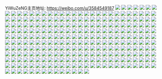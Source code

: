 YiWuZeNG主页地址: https://weibo.com/u/3584549187 
![](https://wx4.sinaimg.cn/mw2000/d5a7e143gy1h8rlq1zjaxj22c0343hdu.jpg) 
![](https://wx4.sinaimg.cn/mw2000/d5a7e143gy1h8rlq3yj4ej22c03437wj.jpg) 
![](https://wx4.sinaimg.cn/mw2000/d5a7e143gy1h8l49l4r5qj217k1ml4j0.jpg) 
![](https://wx4.sinaimg.cn/mw2000/d5a7e143gy1h8l2lmly4gj22c02c01ky.jpg) 
![](https://wx4.sinaimg.cn/mw2000/d5a7e143gy1h8l2lr8toyj20u01hc7ku.jpg) 
![](https://wx4.sinaimg.cn/mw2000/d5a7e143gy1h8l2mdnrwjj21sx0tzh1z.jpg) 
![](https://wx4.sinaimg.cn/mw2000/d5a7e143gy1h8l2m16bhsj21k822z7wh.jpg) 
![](https://wx4.sinaimg.cn/mw2000/d5a7e143gy1h8l2l2gb11j213o1h8dzk.jpg) 
![](https://wx4.sinaimg.cn/mw2000/d5a7e143gy1h8ebgq8k82j20ia0f83z4.jpg) 
![](https://wx4.sinaimg.cn/mw2000/d5a7e143gy1h863heppzej22c02c0npe.jpg) 
![](https://wx4.sinaimg.cn/mw2000/d5a7e143gy1h7s37bsq3bj21sc2dge81.jpg) 
![](https://wx4.sinaimg.cn/mw2000/d5a7e143gy1h7s3aub8bqj22c02c0b29.jpg) 
![](https://wx4.sinaimg.cn/mw2000/d5a7e143gy1h7lenduaioj21yg1ycb29.jpg) 
![](https://wx4.sinaimg.cn/mw2000/d5a7e143gy1h7lengha2bj21yg1yc1al.jpg) 
![](https://wx4.sinaimg.cn/mw2000/d5a7e143gy1h7augmjlqcj21pc29s1kx.jpg) 
![](https://wx4.sinaimg.cn/mw2000/d5a7e143gy1h7ateehsi6j21ou1yce81.jpg) 
![](https://wx4.sinaimg.cn/mw2000/d5a7e143gy1h7au1ivnw8j20qi0zcn3i.jpg) 
![](https://wx4.sinaimg.cn/mw2000/d5a7e143gy1h7appyr7mrj20wi1ycdtv.jpg) 
![](https://wx4.sinaimg.cn/mw2000/d5a7e143gy1h72rur82t3j22801o0qv5.jpg) 
![](https://wx4.sinaimg.cn/mw2000/d5a7e143gy1h72rus4un2j21wo2azkjl.jpg) 
![](https://wx4.sinaimg.cn/mw2000/d5a7e143gy1h72rut0oxaj21vf2hwkjl.jpg) 
![](https://wx4.sinaimg.cn/mw2000/d5a7e143gy1h6yzgbsvb9j20wi1ycaj7.jpg) 
![](https://wx4.sinaimg.cn/mw2000/d5a7e143gy1h6yzgcsw6wj20wi1ycwmn.jpg) 
![](https://wx4.sinaimg.cn/mw2000/d5a7e143gy1h6yzge2w8zj20wi1yc198.jpg) 
![](https://wx4.sinaimg.cn/mw2000/d5a7e143gy1h6yzgf00ozj20wi1yctel.jpg) 
![](https://wx4.sinaimg.cn/mw2000/d5a7e143gy1h6yzgajjvcj20wi1ycqae.jpg) 
![](https://wx4.sinaimg.cn/mw2000/d5a7e143gy1h6yzgfv0fsj20wi1ycqag.jpg) 
![](https://wx4.sinaimg.cn/mw2000/d5a7e143gy1h6lj7om7wcj20wi1yc4ei.jpg) 
![](https://wx4.sinaimg.cn/mw2000/d5a7e143gy1h601r5uibfj20wi1yctk6.jpg) 
![](https://wx4.sinaimg.cn/mw2000/d5a7e143gy1h5rt2w2an6j20wi1yctes.jpg) 
![](https://wx4.sinaimg.cn/mw2000/d5a7e143gy1h5qhvcdz6bj20wi1yc1kx.jpg) 
![](https://wx4.sinaimg.cn/mw2000/d5a7e143gy1h5o1ufd2n5j22c0340x6u.jpg) 
![](https://wx4.sinaimg.cn/mw2000/d5a7e143gy1h5lmjzaes8j23402c0hdt.jpg) 
![](https://wx4.sinaimg.cn/mw2000/d5a7e143gy1h5lmk21qz8j20ja0uwadc.jpg) 
![](https://wx4.sinaimg.cn/mw2000/d5a7e143gy1h5ln8nlwhuj22c02c0hdu.jpg) 
![](https://wx4.sinaimg.cn/mw2000/d5a7e143gy1h5lmk1dy23j21r02c07wh.jpg) 
![](https://wx4.sinaimg.cn/mw2000/d5a7e143gy1h5lmkogl7gj22c0340hdt.jpg) 
![](https://wx4.sinaimg.cn/mw2000/d5a7e143gy1h5lmkq6pfsj22c02c01ky.jpg) 
![](https://wx4.sinaimg.cn/mw2000/d5a7e143gy1h5kd65mwxvj20qq0l8wgx.jpg) 
![](https://wx4.sinaimg.cn/mw2000/d5a7e143gy1h5kd07m6ejj20rn1mmqa9.jpg) 
![](https://wx4.sinaimg.cn/mw2000/d5a7e143gy1h5kd0apj2yj20wh0puq77.jpg) 
![](https://wx4.sinaimg.cn/mw2000/d5a7e143gy1h5kd0bie8zj20rf1kcdo4.jpg) 
![](https://wx4.sinaimg.cn/mw2000/d5a7e143gy1h5kd0a4uiij20rc19qwqk.jpg) 
![](https://wx4.sinaimg.cn/mw2000/d5a7e143gy1h5kd23mcosj20u01d3ald.jpg) 
![](https://wx4.sinaimg.cn/mw2000/d5a7e143gy1h5kd09ccudj20rq1h5qfh.jpg) 
![](https://wx4.sinaimg.cn/mw2000/d5a7e143gy1h5kd0dx6g9j20qg174afe.jpg) 
![](https://wx4.sinaimg.cn/mw2000/d5a7e143gy1h5kd0dguw0j20wi1hwqay.jpg) 
![](https://wx4.sinaimg.cn/mw2000/d5a7e143gy1h5kd0edimmj20w510kwk9.jpg) 
![](https://wx4.sinaimg.cn/mw2000/d5a7e143gy1h5kd0crnonj20rj0uvdjc.jpg) 
![](https://wx4.sinaimg.cn/mw2000/d5a7e143gy1h5kd0it0qfj20rm1daq8n.jpg) 
![](https://wx4.sinaimg.cn/mw2000/d5a7e143gy1h52oinnlxoj20wi1ycaxb.jpg) 
![](https://wx4.sinaimg.cn/mw2000/d5a7e143gy1h52oiltvq6j20wi1yctvn.jpg) 
![](https://wx4.sinaimg.cn/mw2000/d5a7e143gy1h52oij1br7j20wi1yc1gb.jpg) 
![](https://wx4.sinaimg.cn/mw2000/d5a7e143gy1h52oig7fnvj20wi1yc1ge.jpg) 
![](https://wx4.sinaimg.cn/mw2000/d5a7e143gy1h4oma84d8jj21941o5njs.jpg) 
![](https://wx4.sinaimg.cn/mw2000/d5a7e143gy1h48zsqct0nj22c033zu0z.jpg) 
![](https://wx4.sinaimg.cn/mw2000/d5a7e143gy1h48zvi591ej22bz35s4qr.jpg) 
![](https://wx4.sinaimg.cn/mw2000/d5a7e143gy1h48zsriaw5j21wx2jwe35.jpg) 
![](https://wx4.sinaimg.cn/mw2000/d5a7e143gy1h48zrlo7gij214y1kgno2.jpg) 
![](https://wx4.sinaimg.cn/mw2000/d5a7e143gy1h48zwp7l6mj213k1grnnu.jpg) 
![](https://wx4.sinaimg.cn/mw2000/d5a7e143gy1h45ujun4f4j21xg2klqv6.jpg) 
![](https://wx4.sinaimg.cn/mw2000/d5a7e143gy1h3xx8xznxdj22c0340x6q.jpg) 
![](https://wx4.sinaimg.cn/mw2000/d5a7e143gy1h3tqufyeb0j226v26v7wh.jpg) 
![](https://wx4.sinaimg.cn/mw2000/d5a7e143gy1h3tr7qdaxbj20pl1lrqaz.jpg) 
![](https://wx4.sinaimg.cn/mw2000/d5a7e143gy1h3kv34ean2j20wo1a7dpy.jpg) 
![](https://wx4.sinaimg.cn/mw2000/d5a7e143gy1h3ibzi1v6kj22c02c01kx.jpg) 
![](https://wx4.sinaimg.cn/mw2000/d5a7e143gy1h36w47282bj22by1qy4qp.jpg) 
![](https://wx4.sinaimg.cn/mw2000/d5a7e143gy1h1yia18detj20tu0tun7z.jpg) 
![](https://wx4.sinaimg.cn/mw2000/d5a7e143gy1h1woci78whj21m62f94qp.jpg) 
![](https://wx4.sinaimg.cn/mw2000/d5a7e143gy1h0wu5ehf4gj22c02c0hdt.jpg) 
![](https://wx4.sinaimg.cn/mw2000/d5a7e143ly1gziwrcs3ehj233z2bue82.jpg) 
![](https://wx4.sinaimg.cn/mw2000/d5a7e143ly1gziwc6kprqj21sc2dsb29.jpg) 
![](https://wx4.sinaimg.cn/mw2000/d5a7e143ly1gziwcq5djxj23402c0b2a.jpg) 
![](https://wx4.sinaimg.cn/mw2000/d5a7e143ly1gziwckytknj20wi1ycb29.jpg) 
![](https://wx4.sinaimg.cn/mw2000/d5a7e143ly1gzc6wp5d2kj215s0vcduy.jpg) 
![](https://wx4.sinaimg.cn/mw2000/d5a7e143ly1gzc6x2gv4sj21vl2i5x6q.jpg) 
![](https://wx4.sinaimg.cn/mw2000/d5a7e143gy1gzc6wlnn0wj21qo33b4qr.jpg) 
![](https://wx4.sinaimg.cn/mw2000/d5a7e143gy1gz5a91aeyyj22c0340qv6.jpg) 
![](https://wx4.sinaimg.cn/mw2000/d5a7e143gy1gz42ngorh5j20u01syq5o.jpg) 
![](https://wx4.sinaimg.cn/mw2000/d5a7e143gy1gz42mz59uuj21400u0tn0.jpg) 
![](https://wx4.sinaimg.cn/mw2000/d5a7e143gy1gz42n3sscej20u0140n57.jpg) 
![](https://wx4.sinaimg.cn/mw2000/d5a7e143gy1gz42nd432zj20u01sy0yh.jpg) 
![](https://wx4.sinaimg.cn/mw2000/d5a7e143gy1gythhr3gvgj20u01sydh8.jpg) 
![](https://wx4.sinaimg.cn/mw2000/d5a7e143gy1gythhqoxkgj20u01e7tdp.jpg) 
![](https://wx4.sinaimg.cn/mw2000/d5a7e143gy1gythhs8pq6j20u00u0q7x.jpg) 
![](https://wx4.sinaimg.cn/mw2000/d5a7e143gy1gythhpod5yj20u01sy45h.jpg) 
![](https://wx4.sinaimg.cn/mw2000/d5a7e143gy1gythhltxywj20u01sy7c4.jpg) 
![](https://wx4.sinaimg.cn/mw2000/d5a7e143gy1gythhrq4dzj20u01sywpe.jpg) 
![](https://wx4.sinaimg.cn/mw2000/d5a7e143gy1gympsmgbkzj20u013zdnm.jpg) 
![](https://wx4.sinaimg.cn/mw2000/d5a7e143gy1gyj9lz13g1j20wi1yce83.jpg) 
![](https://wx4.sinaimg.cn/mw2000/d5a7e143gy1gxu0ysag41j20xc5f9npd.jpg) 
![](https://wx4.sinaimg.cn/mw2000/d5a7e143gy1gxu03k5j9vj20zg1ba4as.jpg) 
![](https://wx4.sinaimg.cn/mw2000/d5a7e143gy1gxtzybb1roj20u013yh4h.jpg) 
![](https://wx4.sinaimg.cn/mw2000/d5a7e143gy1gxtzlttho1j20vc15sk6g.jpg) 
![](https://wx4.sinaimg.cn/mw2000/d5a7e143gy1gxtzlt8nh4j20vc15stpt.jpg) 
![](https://wx4.sinaimg.cn/mw2000/d5a7e143gy1gxtzt6ef2hj20vc15s7l3.jpg) 
![](https://wx4.sinaimg.cn/mw2000/d5a7e143gy1gxtzt77y6hj20vc15s4fp.jpg) 
![](https://wx4.sinaimg.cn/mw2000/d5a7e143gy1gxtzwrhinwj20vc15sqjh.jpg) 
![](https://wx4.sinaimg.cn/mw2000/d5a7e143gy1gxexgvwyeij22c02c0kjl.jpg) 
![](https://wx4.sinaimg.cn/mw2000/d5a7e143gy1gxexneww65j21bi1bittb.jpg) 
![](https://wx4.sinaimg.cn/mw2000/d5a7e143gy1gxbkwtrt1pj20vc15s4lm.jpg) 
![](https://wx4.sinaimg.cn/mw2000/d5a7e143gy1gxbm6fl8fvj21471hnk5n.jpg) 
![](https://wx4.sinaimg.cn/mw2000/d5a7e143gy1gx55kbbwxxj22c02c04qq.jpg) 
![](https://wx4.sinaimg.cn/mw2000/d5a7e143gy1gx55k9e19lj22c02c0npd.jpg) 
![](https://wx4.sinaimg.cn/mw2000/d5a7e143gy1gx55n38lxij22c02c07ry.jpg) 
![](https://wx4.sinaimg.cn/mw2000/d5a7e143gy1gx55k5z0kyj22c02c0kjl.jpg) 
![](https://wx4.sinaimg.cn/mw2000/d5a7e143gy1gx55k6q6ggj20ja0jagnx.jpg) 
![](https://wx4.sinaimg.cn/mw2000/d5a7e143gy1gx55muuxopj22c02c0hdt.jpg) 
![](https://wx4.sinaimg.cn/mw2000/d5a7e143gy1gx55mymldrj22c02c01kx.jpg) 
![](https://wx4.sinaimg.cn/mw2000/d5a7e143gy1gx55vuthdxj22c02c0b2b.jpg) 
![](https://wx4.sinaimg.cn/mw2000/d5a7e143gy1gx55n28ll0j21ar1f84dg.jpg) 
![](https://wx4.sinaimg.cn/mw2000/d5a7e143gy1gx55kfoyjbj22c02c0kjl.jpg) 
![](https://wx4.sinaimg.cn/mw2000/d5a7e143gy1gx55n0hs4wj22c02c0hdt.jpg) 
![](https://wx4.sinaimg.cn/mw2000/d5a7e143gy1gx55kmjircj22c02c04qr.jpg) 
![](https://wx4.sinaimg.cn/mw2000/d5a7e143gy1gx55p43vedj22c0340x6p.jpg) 
![](https://wx4.sinaimg.cn/mw2000/d5a7e143gy1gx55n4sa32j22c02c0x6p.jpg) 
![](https://wx4.sinaimg.cn/mw2000/d5a7e143gy1gx55mwtek7j22c02c0qv5.jpg) 
![](https://wx4.sinaimg.cn/mw2000/d5a7e143gy1gx55kkyt29j22c02c0b2a.jpg) 
![](https://wx4.sinaimg.cn/mw2000/d5a7e143gy1gx55p2f0zwj22c02c0x6p.jpg) 
![](https://wx4.sinaimg.cn/mw2000/d5a7e143gy1gx55kj1brij22c02c0hdu.jpg) 
![](https://wx4.sinaimg.cn/mw2000/d5a7e143gy1gwpjd2mmufj20vc0vcq9r.jpg) 
![](https://wx4.sinaimg.cn/mw2000/d5a7e143gy1gwh3hwxzhqj20wi1ycjxu.jpg) 
![](https://wx4.sinaimg.cn/mw2000/d5a7e143gy1gwh3hk8bqaj22c033z4qq.jpg) 
![](https://wx4.sinaimg.cn/mw2000/d5a7e143gy1gwh3hyy5nij22c0340x6p.jpg) 
![](https://wx4.sinaimg.cn/mw2000/d5a7e143gy1gwh3hmyk3qj22c02c0npe.jpg) 
![](https://wx4.sinaimg.cn/mw2000/d5a7e143gy1gwh3hrj2nej22c02c07wk.jpg) 
![](https://wx4.sinaimg.cn/mw2000/d5a7e143gy1gwh3hppsw7j20zg0zg13d.jpg) 
![](https://wx4.sinaimg.cn/mw2000/d5a7e143gy1gwh3hwfvhlj21sc2ds7wh.jpg) 
![](https://wx4.sinaimg.cn/mw2000/d5a7e143gy1gwh3ht6da8j22ds1schdt.jpg) 
![](https://wx4.sinaimg.cn/mw2000/d5a7e143gy1gwh3hv44ejj21sc2dsb29.jpg) 
![](https://wx4.sinaimg.cn/mw2000/d5a7e143gy1gwh3n3rjsaj22c02c0npe.jpg) 
![](https://wx4.sinaimg.cn/mw2000/d5a7e143gy1gwh3hoprczj22c02c0qv6.jpg) 
![](https://wx4.sinaimg.cn/mw2000/d5a7e143gy1gwh3i1wzbij22c02c0kjm.jpg) 
![](https://wx4.sinaimg.cn/mw2000/d5a7e143gy1gwh3i0by6wj21sc2ds7wi.jpg) 
![](https://wx4.sinaimg.cn/mw2000/d5a7e143gy1gwh3n21e4ej22c02c17wh.jpg) 
![](https://wx4.sinaimg.cn/mw2000/d5a7e143gy1gwh3n633eij22c02c0e81.jpg) 
![](https://wx4.sinaimg.cn/mw2000/d5a7e143gy1gwh3n51jmbj21j721lhb8.jpg) 
![](https://wx4.sinaimg.cn/mw2000/d5a7e143gy1gwh3i554xgj20sg3y8u0z.jpg) 
![](https://wx4.sinaimg.cn/mw2000/d5a7e143gy1gwh3q8qjrnj22c02c04qp.jpg) 
![](https://wx4.sinaimg.cn/mw2000/d5a7e143gy1gvv285k06tj22c02c0qv6.jpg) 
![](https://wx4.sinaimg.cn/mw2000/d5a7e143gy1gvv280419bj22c03407wi.jpg) 
![](https://wx4.sinaimg.cn/mw2000/d5a7e143gy1gvv288xr2qj21sc2dse82.jpg) 
![](https://wx4.sinaimg.cn/mw2000/d5a7e143gy1gvv28a5yjbj20pd0xt14m.jpg) 
![](https://wx4.sinaimg.cn/mw2000/d5a7e143gy1gvv2c52n75j217r1mcu0x.jpg) 
![](https://wx4.sinaimg.cn/mw2000/d5a7e143gy1gvv28dyupmj22bz33ze84.jpg) 
![](https://wx4.sinaimg.cn/mw2000/d5a7e143gy1gvv28hy5evj22c02xdx6r.jpg) 
![](https://wx4.sinaimg.cn/mw2000/d5a7e143gy1gvv2825phuj22c02c0b29.jpg) 
![](https://wx4.sinaimg.cn/mw2000/d5a7e143gy1gvv28mpakhj22c02c01kz.jpg) 
![](https://wx4.sinaimg.cn/mw2000/d5a7e143gy1gvv27q4wuaj22c033zx6p.jpg) 
![](https://wx4.sinaimg.cn/mw2000/d5a7e143gy1gvv2js4aw7j21sc2dsx6p.jpg) 
![](https://wx4.sinaimg.cn/mw2000/d5a7e143gy1gvv27uqt10j22c0340x6q.jpg) 
![](https://wx4.sinaimg.cn/mw2000/003UAoZtgy1gt7jo0fy7gj61401hcth402.jpg) 
![](https://wx4.sinaimg.cn/mw2000/d5a7e143gy1gt7jnzizkrj20wi15548n.jpg) 
![](https://wx4.sinaimg.cn/mw2000/d5a7e143gy1gs8myaadrlj22c02c07tc.jpg) 
![](https://wx4.sinaimg.cn/mw2000/d5a7e143gy1gs8my6vdeaj22c02c0e82.jpg) 
![](https://wx4.sinaimg.cn/mw2000/d5a7e143gy1gs8mycmylaj22c02c0wvn.jpg) 
![](https://wx4.sinaimg.cn/mw2000/d5a7e143gy1gs8my35u1cj22c033znpk.jpg) 
![](https://wx4.sinaimg.cn/mw2000/d5a7e143gy1gs8mxs2kb5j22ds1sahdv.jpg) 
![](https://wx4.sinaimg.cn/mw2000/d5a7e143gy1gs8mxobpimj20n00uhn0l.jpg) 
![](https://wx4.sinaimg.cn/mw2000/d5a7e143gy1gs8mxnqum9j22c02c01kx.jpg) 
![](https://wx4.sinaimg.cn/mw2000/d5a7e143gy1gs8mxm1v3tj22c034xb2f.jpg) 
![](https://wx4.sinaimg.cn/mw2000/d5a7e143gy1gs8my8bxi8j22c02c0hdt.jpg) 
![](https://wx4.sinaimg.cn/mw2000/d5a7e143gy1gr6osgydejj22c02c0kjl.jpg) 
![](https://wx4.sinaimg.cn/mw2000/d5a7e143gy1gr6orz4tjkj20n80wiasw.jpg) 
![](https://wx4.sinaimg.cn/mw2000/d5a7e143gy1gr6oxza0dwj23402c0b2d.jpg) 
![](https://wx4.sinaimg.cn/mw2000/d5a7e143gy1gr6orzkw7nj20n80wi1aj.jpg) 
![](https://wx4.sinaimg.cn/mw2000/d5a7e143ly1gyprrucz8dj21p729l7wh.jpg) 
![](https://wx4.sinaimg.cn/mw2000/d5a7e143gy1gr6os0bg3rj20n80wik9x.jpg) 
![](https://wx4.sinaimg.cn/mw2000/d5a7e143gy1gr6p30ewi1j22c02c0npd.jpg) 
![](https://wx4.sinaimg.cn/mw2000/003UAoZtgy1gr6os0t1pkj60n80wikas02.jpg) 
![](https://wx4.sinaimg.cn/mw2000/d5a7e143gy1gr6p0haa4vj22c02c0qv7.jpg) 
![](https://wx4.sinaimg.cn/mw2000/d5a7e143gy1gqnwr3oaqxj23402c01kx.jpg) 
![](https://wx4.sinaimg.cn/mw2000/d5a7e143gy1gqnwqyuqn6j20wi1yche0.jpg) 
![](https://wx4.sinaimg.cn/mw2000/d5a7e143gy1gqnwr7w0yij23402c0hdt.jpg) 
![](https://wx4.sinaimg.cn/mw2000/d5a7e143gy1gqnws3el7hj22c02c04qp.jpg) 
![](https://wx4.sinaimg.cn/mw2000/d5a7e143gy1gqnwrn1s4vj22c02c0npd.jpg) 
![](https://wx4.sinaimg.cn/mw2000/d5a7e143gy1gqnwrflmbqj22c02c01kx.jpg) 
![](https://wx4.sinaimg.cn/mw2000/d5a7e143gy1gqnwrxvo21j22c02c0hdt.jpg) 
![](https://wx4.sinaimg.cn/mw2000/d5a7e143gy1gqnwrigcobj23402c0npd.jpg) 
![](https://wx4.sinaimg.cn/mw2000/d5a7e143gy1gqnwtdqnwfj22c02c07wi.jpg) 
![](https://wx4.sinaimg.cn/mw2000/d5a7e143gy1gqnwr5plkhj22c02c04qp.jpg) 
![](https://wx4.sinaimg.cn/mw2000/d5a7e143gy1gqnwrr859zj22c02c0kjl.jpg) 
![](https://wx4.sinaimg.cn/mw2000/d5a7e143gy1gqnwqzud2rj22c02c07w6.jpg) 
![](https://wx4.sinaimg.cn/mw2000/d5a7e143gy1gqnwrvanpjj22c02c0b29.jpg) 
![](https://wx4.sinaimg.cn/mw2000/d5a7e143gy1gqnwtac67zj22c02c07wh.jpg) 
![](https://wx4.sinaimg.cn/mw2000/d5a7e143gy1gqnws0qe7vj22c02c0npd.jpg) 
![](https://wx4.sinaimg.cn/mw2000/d5a7e143gy1gqnwtk7hf3j234033yx6r.jpg) 
![](https://wx4.sinaimg.cn/mw2000/d5a7e143gy1gqnx0a7aj7j22c02c0ne6.jpg) 
![](https://wx4.sinaimg.cn/mw2000/d5a7e143gy1gqnwrkfqyrj22c02c07wh.jpg) 
![](https://wx4.sinaimg.cn/mw2000/d5a7e143gy1gorwyzl04bj215s0vcn8k.jpg) 
![](https://wx4.sinaimg.cn/mw2000/d5a7e143gy1gorwzcte5hj20rs2w6b2a.jpg) 
![](https://wx4.sinaimg.cn/mw2000/d5a7e143gy1gorwy7ehhfj21sc2dsu0x.jpg) 
![](https://wx4.sinaimg.cn/mw2000/d5a7e143gy1gorwydvws9j22c02c04do.jpg) 
![](https://wx4.sinaimg.cn/mw2000/d5a7e143gy1gorwy3l00cj20rs3341ky.jpg) 
![](https://wx4.sinaimg.cn/mw2000/d5a7e143gy1gorwyaoxgtj22c02c0e81.jpg) 
![](https://wx4.sinaimg.cn/mw2000/d5a7e143gy1gorwy5swegj21sc2ds4qq.jpg) 
![](https://wx4.sinaimg.cn/mw2000/d5a7e143gy1gorwxyxr0mj20rs3uwkjm.jpg) 
![](https://wx4.sinaimg.cn/mw2000/d5a7e143gy1gorwy8impcj22c02c0b29.jpg) 
![](https://wx4.sinaimg.cn/mw2000/d5a7e143ly1gniukfn3mcj20kg0hamyt.jpg) 
![](https://wx4.sinaimg.cn/mw2000/d5a7e143ly1gniukcl2xmj22c02c07wh.jpg) 
![](https://wx4.sinaimg.cn/mw2000/d5a7e143ly1gniuk4mbaaj22c02c0e81.jpg) 
![](https://wx4.sinaimg.cn/mw2000/d5a7e143ly1gniuk86pvyj22c02c01hq.jpg) 
![](https://wx4.sinaimg.cn/mw2000/d5a7e143ly1gniuk6e0q4j22c02c01ky.jpg) 
![](https://wx4.sinaimg.cn/mw2000/d5a7e143ly1gniuk2s38kj22c02c04qp.jpg) 
![](https://wx4.sinaimg.cn/mw2000/d5a7e143ly1gniukgpzssj22c02c07wh.jpg) 
![](https://wx4.sinaimg.cn/mw2000/d5a7e143ly1gniuke9nu2j22c02c0qv5.jpg) 
![](https://wx4.sinaimg.cn/mw2000/d5a7e143ly1gniuk0urarj22c02c07wh.jpg) 
![](https://wx4.sinaimg.cn/mw2000/d5a7e143ly1gniukbcbksj21rf2ceh9p.jpg) 
![](https://wx4.sinaimg.cn/mw2000/003UAoZtgy1gvjk4dzczvj62c03407wj02.jpg) 
![](https://wx4.sinaimg.cn/mw2000/003UAoZtgy1gvjk6ee7kzj62c02c01kx02.jpg) 
![](https://wx4.sinaimg.cn/mw2000/d5a7e143gy1glns7hc96ej23402c0x6q.jpg) 
![](https://wx4.sinaimg.cn/mw2000/d5a7e143gy1glns7a5ysfj23402c0qv7.jpg) 
![](https://wx4.sinaimg.cn/mw2000/d5a7e143gy1glns7cikqdj23402c01kz.jpg) 
![](https://wx4.sinaimg.cn/mw2000/d5a7e143gy1glns7exb74j23402c01kz.jpg) 
![](https://wx4.sinaimg.cn/mw2000/d5a7e143gy1gk78l6gkipj21ho1zkh98.jpg) 
![](https://wx4.sinaimg.cn/mw2000/d5a7e143gy1gk78l1434gj216o1kwgx9.jpg) 
![](https://wx4.sinaimg.cn/mw2000/d5a7e143gy1gk78l4iai4j21ho1zk4g2.jpg) 
![](https://wx4.sinaimg.cn/mw2000/d5a7e143ly1ghimhimahoj22c02c0txi.jpg) 
![](https://wx4.sinaimg.cn/mw2000/d5a7e143ly1ghimhkwswyj21kw1kw1c1.jpg) 
![](https://wx4.sinaimg.cn/mw2000/d5a7e143ly1ghimhltuprj22c02c0b29.jpg) 
![](https://wx4.sinaimg.cn/mw2000/d5a7e143ly1ghimhk5eo0j22c0789e82.jpg) 
![](https://wx4.sinaimg.cn/mw2000/d5a7e143gy1ghbpxn3y6vj21kw16oqtg.jpg) 
![](https://wx4.sinaimg.cn/mw2000/d5a7e143gy1ghbpxesfsjj217r4oqhdt.jpg) 
![](https://wx4.sinaimg.cn/mw2000/d5a7e143gy1ghbpxmbxymj21kw16oh31.jpg) 
![](https://wx4.sinaimg.cn/mw2000/d5a7e143gy1ghbpxlpbeyj224i2u0qv5.jpg) 
![](https://wx4.sinaimg.cn/mw2000/d5a7e143gy1ghbpxizlp2j21c1101k5z.jpg) 
![](https://wx4.sinaimg.cn/mw2000/d5a7e143gy1ghbpxddd29j21nj27d7wh.jpg) 
![](https://wx4.sinaimg.cn/mw2000/d5a7e143gy1ghbpxjoue9j216p1kwe33.jpg) 
![](https://wx4.sinaimg.cn/mw2000/d5a7e143gy1ghbpxhxw35j22c0700kjq.jpg) 
![](https://wx4.sinaimg.cn/mw2000/d5a7e143gy1ghbpxkj8otj216o1kwh8y.jpg) 
![](https://wx4.sinaimg.cn/mw2000/d5a7e143ly1gg4x5qf2bpj21kw16o156.jpg) 
![](https://wx4.sinaimg.cn/mw2000/d5a7e143ly1gg4x5snnwcj21kw16o49d.jpg) 
![](https://wx4.sinaimg.cn/mw2000/d5a7e143ly1gfjzzffknmj23402c0npf.jpg) 
![](https://wx4.sinaimg.cn/mw2000/d5a7e143ly1gfjzzv2pbrj23402c0b2a.jpg) 
![](https://wx4.sinaimg.cn/mw2000/d5a7e143gy1gf4089j8z1j225m2vhnpd.jpg) 
![](https://wx4.sinaimg.cn/mw2000/d5a7e143ly1gf0eggwdcej21ho1zkqmb.jpg) 
![](https://wx4.sinaimg.cn/mw2000/d5a7e143gy1ga9eb1n5hoj20u00u0qe4.jpg) 
![](https://wx4.sinaimg.cn/mw2000/d5a7e143gy1ga9eb5i26xj21f01w0quo.jpg) 
![](https://wx4.sinaimg.cn/mw2000/d5a7e143gy1g856uvshz5j22c02c04qp.jpg) 
![](https://wx4.sinaimg.cn/mw2000/d5a7e143gy1g856v182syj22c02c0kjl.jpg) 
![](https://wx4.sinaimg.cn/mw2000/d5a7e143gy1g856w37gatj2261261dzg.jpg) 
![](https://wx4.sinaimg.cn/mw2000/d5a7e143gy1g856v9oy1mj23402c0npd.jpg) 
![](https://wx4.sinaimg.cn/mw2000/d5a7e143gy1g856vvg2w6j23402c0npd.jpg) 
![](https://wx4.sinaimg.cn/mw2000/d5a7e143gy1g856w0s5k2j23402c0x32.jpg) 
![](https://wx4.sinaimg.cn/mw2000/d5a7e143gy1g856v3sfq7j23402c0tx1.jpg) 
![](https://wx4.sinaimg.cn/mw2000/d5a7e143gy1g856vdvqj3j22c02c0b29.jpg) 
![](https://wx4.sinaimg.cn/mw2000/d5a7e143gy1g856vgfjfyj23402c0qqx.jpg) 
![](https://wx4.sinaimg.cn/mw2000/d5a7e143ly1g5ch23bmcbj20ku0mnaee.jpg) 
![](https://wx4.sinaimg.cn/mw2000/d5a7e143ly1g5ch25xa9dj20ku1121kx.jpg) 
![](https://wx4.sinaimg.cn/mw2000/d5a7e143gy1fzuwjad7ubj23402c04qp.jpg) 
![](https://wx4.sinaimg.cn/mw2000/d5a7e143gy1fzuwjg8akwj20ku1qj7gh.jpg) 
![](https://wx4.sinaimg.cn/mw2000/d5a7e143gy1fzuwj3bl6rj20or0x1dmp.jpg) 
![](https://wx4.sinaimg.cn/mw2000/d5a7e143gy1fzeloumq81j22c02c04qp.jpg) 
![](https://wx4.sinaimg.cn/mw2000/d5a7e143gy1fzelovp73gj22c02c0npd.jpg) 
![](https://wx4.sinaimg.cn/mw2000/d5a7e143gy1fzelowlyfzj22c02c0e81.jpg) 
![](https://wx4.sinaimg.cn/mw2000/d5a7e143gy1fzelott7jyj22c02c07wh.jpg) 
![](https://wx4.sinaimg.cn/mw2000/d5a7e143gy1fzelp14scxj22c02c0kjl.jpg) 
![](https://wx4.sinaimg.cn/mw2000/d5a7e143gy1fzelp033e5j22c02c0npd.jpg) 
![](https://wx4.sinaimg.cn/mw2000/d5a7e143gy1fzeloypoz7j22c02c07wh.jpg) 
![](https://wx4.sinaimg.cn/mw2000/d5a7e143gy1fzelos1d1ij22c02c04qp.jpg) 
![](https://wx4.sinaimg.cn/mw2000/d5a7e143gy1fzeloxtuljj22c02c0x6p.jpg) 
![](https://wx4.sinaimg.cn/mw2000/d5a7e143gy1fvilrcm6m7j22c02c0h9y.jpg) 
![](https://wx4.sinaimg.cn/mw2000/d5a7e143gy1fvilra2o1kj23402bxe81.jpg) 
![](https://wx4.sinaimg.cn/mw2000/d5a7e143gy1fvilres5e5j22c02c0x36.jpg) 
![](https://wx4.sinaimg.cn/mw2000/d5a7e143gy1fuqux1r8ofj21gm1gm1ky.jpg) 
![](https://wx4.sinaimg.cn/mw2000/d5a7e143gy1fuquwznz80j21zk1howt7.jpg) 
![](https://wx4.sinaimg.cn/mw2000/d5a7e143gy1fuqux2vnrbj20za10nait.jpg) 
![](https://wx4.sinaimg.cn/mw2000/d5a7e143gy1fs42ywn3mmj214a2ioqv8.jpg) 
![](https://wx4.sinaimg.cn/mw2000/d5a7e143gy1fp81fxy092j20qo0qojvx.jpg) 
![](https://wx4.sinaimg.cn/mw2000/d5a7e143gy1fp81g4o9nyj20qt0qpwix.jpg) 
![](https://wx4.sinaimg.cn/mw2000/d5a7e143gy1fp81fyv5euj20qo0qo432.jpg) 
